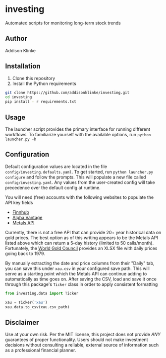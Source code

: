 # investing
Automated scripts for monitoring long-term stock trends 

## Author

Addison Klinke

## Installation

1. Clone this repository
2. Install the Python requirements

```bash
git clone https://github.com/addisonklinke/investing.git
cd investing
pip install - r requirements.txt
```

## Usage

The launcher script provides the primary interface for running different workflows. 
To familiarize yourself with the available options, run `python launcher.py -h`

## Configuration

Default configuration values are located in the file `config/investing.defaults.yaml`. 
To get started, run `python launcher.py configure` and follow the prompts.
This will populate a new file called `config/investing.yaml`. 
Any values from the user-created config will take precedence over the default config at runtime. 

You will need (free) accounts with the following websites to populate the API key fields

* [Finnhub](https://finnhub.io/register)
* [Alpha Vantage](https://www.alphavantage.co/support/#api-key)
* [Metals API](https://metals-api.com/pricing)

Currently, there is not a free API that can provide 20+ year historical data on gold prices.
The best option as of this writing appears to be the Metals API listed above which can return a 5-day
history (limited to 50 calls/month).
Fortunately, the [World Gold Council](https://www.gold.org/goldhub/data/gold-prices) provides an XLSX file
with daily prices going back to 1979.

By manually extracting the date and price columns from their "Daily" tab, you can save this under `xau.csv`
in your configured save path.
This will serve as a starting point which the Metals API can continue adding to automatically as time goes on.
After saving the CSV, load and save it once through this package's `Ticker` class in order to apply consistent formatting

```python
from investing.data import Ticker

xau = Ticker('xau')
xau.data.to_csv(xau.csv_path)
```

## Disclaimer

Use at your own risk.
Per the MIT license, this project does not provide *ANY* guarantees of proper functionality.
Users should not make investment decisions without consulting a reliable, external source of 
information such as a professional financial planner.
